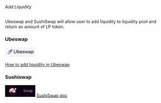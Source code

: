 ###### Add Liquidity

Ubeswap and SushiSwap will allow user to add liquidity to liquidity pool and return an amount of LP token.

### Ubeswap

[<img src="../.gitbook/assets/vaults/ubeswap.png" width="100">](https://app.ubeswap.org/#/swap)

[How to add liquidity in Ubeswap](https://docs.ubeswap.org/tutorial/providing-liquidity)

### Sushiswap

[<img src="../.gitbook/assets/vaults/sushiswap.png" width="100">](https://app.sushi.com/en/swap)
[SushiSwap doc](https://docs.sushi.com/)
